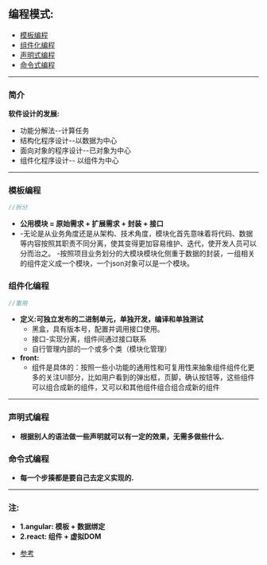 ## 编程模式:
  - [模板编程](#模板编程)
  - [组件化编程](#组件化编程)
  - [声明式编程](#声明式编程)
  - [命令式编程](#命令式编程)

---
### 简介
  **软件设计的发展:**
   * 功能分解法--计算任务
   * 结构化程序设计--以数据为中心
   * 面向对象的程序设计--已对象为中心
   * 组件化程序设计-- 以组件为中心

---
### 模板编程
  ```java
  //拆分
  ```
  * **公用模块 = 原始需求 + 扩展需求 + 封装 + 接口**
  * -无论是从业务角度还是从架构、技术角度，模块化首先意味着将代码、数据等内容按照其职责不同分离，使其变得更加容易维护、迭代，使开发人员可以分而治之。
   -按照项目业务划分的大模块模块化侧重于数据的封装，一组相关的组件定义成一个模块，一个json对象可以是一个模块。

### 组件化编程
  ```java
  //重用
  ```
  * **定义:可独立发布的二进制单元，单独开发，编译和单独测试**
     * 黑盒，具有版本号，配置并调用接口使用。
     * 接口-实现分离，组件间通过接口联系
     * 自行管理内部的一个或多个类（模块化管理）
  * **front:**
     * 组件是具体的：按照一些小功能的通用性和可复用性来抽象组件组件化更多的关注UI部分，比如用户看到的弹出框，页脚，确认按钮等，这些组件可以组合成新的组件，又可以和其他组件组合组合成新的组件

---
### 声明式编程
  * **根据别人的语法做一些声明就可以有一定的效果，无需多做些什么.**

### 命令式编程
  * **每一个步揍都是要自己去定义实现的.**

---
### 注:
  + **1.angular: 模板 + 数据绑定<br/>**
  + **2.react: 组件 + 虚拟DOM<br/>**

- [参考](https://www.jianshu.com/p/a7df83270a8b)